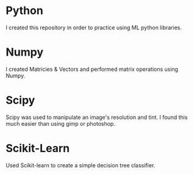 
# Python
I created this repository in order to practice using ML python libraries.

# Numpy
I created Matricies & Vectors and performed matrix operations using Numpy.

# Scipy 
Scipy was used to manipulate an image's resolution and tint. 
I found this much easier than using gimp or photoshop. 

# Scikit-Learn
Used Scikit-learn to create a simple decision tree classifier.
